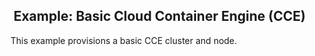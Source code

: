 ##  Example: Basic Cloud Container Engine (CCE)

This example provisions a basic CCE cluster and node.
